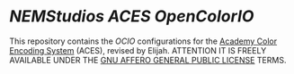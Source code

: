 # *NEMStudios ACES OpenColorIO*

This repository contains the *OCIO* configurations for the [Academy Color Encoding System](https://www.oscars.org/science-technology/sci-tech-projects/aces) (ACES), revised by Elijah. ATTENTION IT IS FREELY AVAILABLE UNDER THE [GNU AFFERO GENERAL PUBLIC LICENSE](https://opensource.org/licenses/agpl-v3.html) TERMS.
